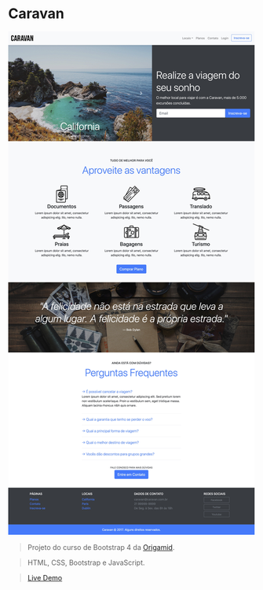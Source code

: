 # Caravan


![Caravan](./caravan.jpg)

> Projeto do curso de Bootstrap 4 da [Origamid](https://www.origamid.com).

> HTML, CSS, Bootstrap e JavaScript.

> [Live Demo](https://caravan-jp7.netlify.app/) 